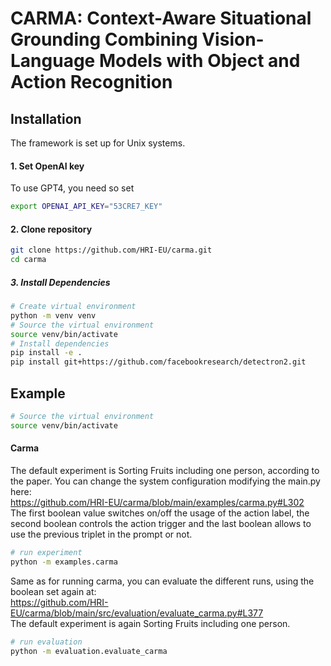 # CARMA: Context-Aware Situational Grounding Combining Vision-Language Models with Object and Action Recognition

## Installation

The framework is set up for Unix systems.

#### 1. Set OpenAI key
To use GPT4, you need so set
```bash
export OPENAI_API_KEY="53CRE7_KEY"
```

#### 2. Clone repository
```bash
git clone https://github.com/HRI-EU/carma.git
cd carma
```

##### 3. Install Dependencies

```bash
# Create virtual environment
python -m venv venv
# Source the virtual environment
source venv/bin/activate
# Install dependencies
pip install -e .
pip install git+https://github.com/facebookresearch/detectron2.git
```

## Example

```bash
# Source the virtual environment
source venv/bin/activate
```

#### Carma
The default experiment is Sorting Fruits including one person, according to the paper.
You can change the system configuration modifying the main.py here: \
https://github.com/HRI-EU/carma/blob/main/examples/carma.py#L302 \
The first boolean value switches on/off the usage of the action label, the second boolean controls the action trigger and 
the last boolean allows to use the previous triplet in the prompt or not.

``` bash
# run experiment
python -m examples.carma
```

Same as for running carma, you can evaluate the different runs, using the boolean set again at: \
https://github.com/HRI-EU/carma/blob/main/src/evaluation/evaluate_carma.py#L377 \
The default experiment is again Sorting Fruits including one person.

``` bash
# run evaluation
python -m evaluation.evaluate_carma
```
